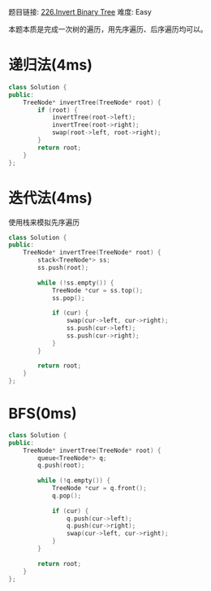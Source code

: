 题目链接: [226.Invert Binary Tree][1]
难度: Easy

本题本质是完成一次树的遍历，用先序遍历、后序遍历均可以。

# 递归法(4ms)
```cpp
class Solution {
public:
    TreeNode* invertTree(TreeNode* root) {
        if (root) {
            invertTree(root->left);
            invertTree(root->right);
            swap(root->left, root->right);
        }
        return root;
    }
};
```

# 迭代法(4ms)
使用栈来模拟先序遍历

```cpp
class Solution {
public:
    TreeNode* invertTree(TreeNode* root) {
        stack<TreeNode*> ss;
        ss.push(root);
        
        while (!ss.empty()) {
            TreeNode *cur = ss.top();
            ss.pop();
            
            if (cur) {
                swap(cur->left, cur->right);
                ss.push(cur->left);
                ss.push(cur->right);
            }
        }
        
        return root;
    }
};
```

# BFS(0ms)
```cpp
class Solution {
public:
    TreeNode* invertTree(TreeNode* root) {
        queue<TreeNode*> q;
        q.push(root);
        
        while (!q.empty()) {
            TreeNode *cur = q.front();
            q.pop();
            
            if (cur) {
                q.push(cur->left);
                q.push(cur->right);
                swap(cur->left, cur->right);
            }
        }
        
        return root;
    }
};
```

[1]: https://leetcode.com/problems/invert-binary-tree/